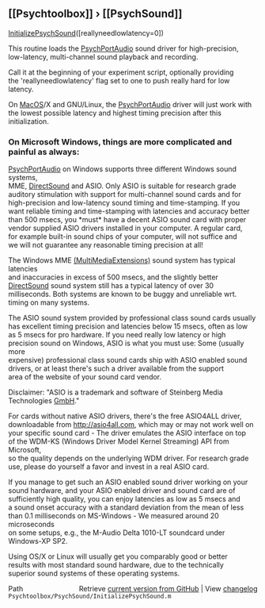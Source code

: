 ## [[Psychtoolbox]] &#8250; [[PsychSound]]

[InitializePsychSound](InitializePsychSound)([reallyneedlowlatency=0])  
  
This routine loads the [PsychPortAudio](PsychPortAudio) sound driver for high-precision,  
low-latency, multi-channel sound playback and recording.  
  
Call it at the beginning of your experiment script, optionally providing  
the 'reallyneedlowlatency' flag set to one to push really hard for low  
latency.  
  
On [MacOS](MacOS)/X and GNU/Linux, the [PsychPortAudio](PsychPortAudio) driver will just work with  
the lowest possible latency and highest timing precision after this  
initialization.  
  
### On Microsoft Windows, things are more complicated and painful as always:  
  
[PsychPortAudio](PsychPortAudio) on Windows supports three different Windows sound systems,  
MME, [DirectSound](DirectSound) and ASIO. Only ASIO is suitable for research grade  
auditory stimulation with support for multi-channel sound cards and for  
high-precision and low-latency sound timing and time-stamping. If you  
want reliable timing and time-stamping with latencies and accuracy better  
than 500 msecs, you \*must\* have a decent ASIO sound card with proper  
vendor supplied ASIO drivers installed in your computer. A regular card,  
for example built-in sound chips of your computer, will not suffice and  
we will not guarantee any reasonable timing precision at all!  
  
The Windows MME [(MultiMediaExtensions)]((MultiMediaExtensions)) sound system has typical latencies  
and inaccuracies in excess of 500 msecs, and the slightly better  
[DirectSound](DirectSound) sound system still has a typical latency of over 30  
milliseconds. Both systems are known to be buggy and unreliable wrt.  
timing on many systems.  
  
The ASIO sound system provided by professional class sound cards usually  
has excellent timing precision and latencies below 15 msecs, often as low  
as 5 msecs for pro hardware. If you need really low latency or high  
precision sound on Windows, ASIO is what you must use: Some (usually more  
expensive) professional class sound cards ship with ASIO enabled sound  
drivers, or at least there's such a driver available from the support  
area of the website of your sound card vendor.  
  
Disclaimer: "ASIO is a trademark and software of Steinberg Media  
Technologies [GmbH](GmbH)."  
  
For cards without native ASIO drivers, there's the free ASIO4ALL driver,  
downloadable from http://asio4all.com, which may or may not work well on  
your specific sound card - The driver emulates the ASIO interface on top  
of the WDM-KS (Windows Driver Model Kernel Streaming) API from Microsoft,  
so the quality depends on the underlying WDM driver. For research grade  
use, please do yourself a favor and invest in a real ASIO card.  
  
If you manage to get such an ASIO enabled sound driver working on your  
sound hardware, and your ASIO enabled driver and sound card are of  
sufficiently high quality, you can enjoy latencies as low as 5 msecs and  
a sound onset accuracy with a standard deviation from the mean of less  
than 0.1 milliseconds on MS-Windows - We measured around 20 microseconds  
on some setups, e.g., the M-Audio Delta 1010-LT soundcard under  
Windows-XP SP2.  
  
Using OS/X or Linux will usually get you comparably good or better  
results with most standard sound hardware, due to the technically  
superior sound systems of these operating systems.  
  




<div class="code_header" style="text-align:right;">
  <span style="float:left;">Path&nbsp;&nbsp;</span> <span class="counter">Retrieve <a href=
  "https://raw.github.com/Psychtoolbox-3/Psychtoolbox-3/beta/Psychtoolbox/PsychSound/InitializePsychSound.m">current version from GitHub</a> | View <a href=
  "https://github.com/Psychtoolbox-3/Psychtoolbox-3/commits/beta/Psychtoolbox/PsychSound/InitializePsychSound.m">changelog</a></span>
</div>
<div class="code">
  <code>Psychtoolbox/PsychSound/InitializePsychSound.m</code>
</div>

